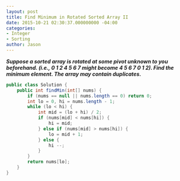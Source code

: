 ```yaml
---
layout: post
title: Find Minimum in Rotated Sorted Array II
date: 2015-10-21 02:30:37.000000000 -04:00
categories:
- Integer
- Sorting
author: Jason
---
```

<p><strong><em>Suppose a sorted array is rotated at some pivot unknown to you beforehand. (i.e., 0 1 2 4 5 6 7 might become 4 5 6 7 0 1 2). Find the minimum element. The array may contain duplicates.</em></strong></p>


``` java
public class Solution {
    public int findMin(int[] nums) {
        if (nums == null || nums.length == 0) return 0;
        int lo = 0, hi = nums.length - 1;
        while (lo < hi) {
            int mid = (lo + hi) / 2;
            if (nums[mid] < nums[hi]) {
                hi = mid;
            } else if (nums[mid] > nums[hi]) {
                lo = mid + 1;
            } else {
                hi --;
            }
        }
        return nums[lo];
    }
}
```

